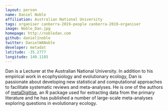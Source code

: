 ```yaml
---
layout: person
name: Daniel Noble
affiliation: Australian National University
tags: organiser canberra-2019-people canberra-2019-organiser
image: Noble_Dan.jpg
homepage: http://nobledan.com
github: daniel1noble
twitter: DanielWANoble
developer: metadat
latitude: -35.2777
longitude: 149.1185
---
```

Dan is a Lecturer at the Australian National University. In addition to his empirical work in ecophysiology and evolutionary ecology, Dan is passionate about developing new statistical and computational approaches to facilitate systematic reviews and meta-analyses. He is one of the authors of <a href="https://cran.r-project.org/web/packages/metaDigitise/index.html">metaDigitise</a>, an R package used for extracting data from the primary literature and he has published a number of large-scale meta-analyses exploring questions in evolutionary ecology.